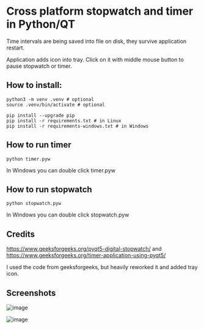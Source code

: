 # Cross platform stopwatch and timer in Python/QT

Time intervals are being saved into file on disk, they survive application restart.

Application adds icon into tray. Click on it with middle mouse button to pause stopwatch or timer.

## How to install:
```
python3 -m venv .venv # optional
source .venv/bin/activate # optional

pip install --upgrade pip
pip install -r requirements.txt # in Linux
pip install -r requirements-windows.txt # in Windows
```

## How to run timer
```
python timer.pyw
```
In Windows you can double click timer.pyw

## How to run stopwatch
```
python stopwatch.pyw
```
In Windows you can double click stopwatch.pyw

## Credits
https://www.geeksforgeeks.org/pyqt5-digital-stopwatch/ and https://www.geeksforgeeks.org/timer-application-using-pyqt5/

I used the code from geeksforgeeks, but heavily reworked it and added tray icon.

## Screenshots


![image](https://github.com/sigmaray/pyqtstopwatch/assets/1594701/17440cb7-b439-47e0-b362-1e5f9ae2fe3c)

![image](https://github.com/sigmaray/pyqtstopwatch/assets/1594701/28059e3a-f06c-41c8-b71b-a71f6ca93845)
